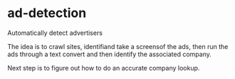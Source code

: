 # ad-detection

Automatically detect advertisers

The idea is to crawl sites, identifiand take a screensof the ads, then run the ads through a text convert and then identify the associated company.

Next step is to figure out how to do an accurate company lookup.
